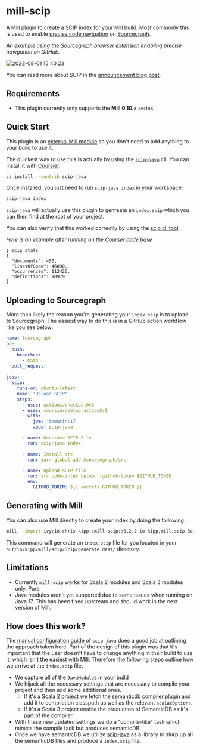# mill-scip

A [Mill](https://com-lihaoyi.github.io/mill/mill/Intro_to_Mill.html) plugin to
create a [SCIP](https://github.com/sourcegraph/scip/blob/main/scip.proto) index
for your Mill build. Most commonly this is used to enable [precise code
navigation](https://docs.sourcegraph.com/code_intelligence/explanations/precise_code_intelligence)
on [Sourcegraph](https://sourcegraph.com/).

_An example using the [Sourcegraph browser
extension](https://docs.sourcegraph.com/integration/browser_extension) enabling
precise navigation on GitHub._

![2022-08-01 15 40 23](https://user-images.githubusercontent.com/13974112/182163135-57e504b2-7b29-42d6-8588-3da6b71b8bba.gif)

You can read more about SCIP in the [announcement blog
post](https://about.sourcegraph.com/blog/announcing-scip).

## Requirements

- This plugin currently only supports the **Mill 0.10.x** series

## Quick Start

This plugin is an [external Mill
module](https://com-lihaoyi.github.io/mill/mill/Modules.html#_external_modules)
so you don't need to add anything to your build to use it.

The quickest way to use this is actually by using the
[`scip-java`](https://sourcegraph.github.io/scip-java/) cli. You can install it
with [Coursier](https://get-coursier.io/docs/cli-installation).

```sh
cs install --contrib scip-java
```

Once installed, you just need to run `scip-java index` in your workspace:

```sh
scip-java index
```

`scip-java` will actually use this plugin to genreate an `index.scip` which you
can then find at the root of your project.

You can also verify that this worked correctly by using the [scip cli
tool](https://github.com/sourcegraph/scip).

_Here is an example after running on the [Courser code base](https://github.com/coursier/coursier)_
```
❯ scip stats
{
  "documents": 450,
  "linesOfCode": 46090,
  "occurrences": 112426,
  "definitions": 18979
}
```

## Uploading to Sourcegraph

More than likely the reason you're generating your `index.scip` is to upload to
Sourcegraph. The easiest way to do this is in a GitHub action workflow like you
see below:

```yml
name: Sourcegraph
on:
  push:
    branches:
      - main
  pull_request:
  
jobs:
  scip:
    runs-on: ubuntu-latest
    name: "Upload SCIP"
    steps:
      - uses: actions/checkout@v3
      - uses: coursier/setup-action@v1
        with:
          jvm: 'temurin:17'
          apps: scip-java

      - name: Generate SCIP File
        run: scip-java index

      - name: Install src
        run: yarn global add @sourcegraph/src

      - name: Upload SCIP file
        run: src code-intel upload -github-token $GITHUB_TOKEN
        env:
          GITHUB_TOKEN: ${{ secrets.GITHUB_TOKEN }}
```

## Generating with Mill

You can also use Mill directly to create your index by doing the following:

```sh
mill --import ivy:io.chris-kipp::mill-scip::0.2.2 io.kipp.mill.scip.Scip/generate
```

This command will generate an `index.scip` file for you located in your
`out/io/kipp/mill/scip/Scip/generate.dest/` directory.

## Limitations

- Currently `mill-scip` works for Scala 2 modules and Scala 3 modules only. Pure
- Java modules aren't yet supported due to some issues when running on Java 17.
    This has been fixed upstream and should work in the next version of Mill.

## How does this work?

The [manual configuration
guide](https://sourcegraph.github.io/scip-java/docs/manual-configuration.html)
of `scip-java` does a good job at outlining the approach taken here. Part of the
design of this plugin was that it's important that the user doesn't have to
change anything in their build to use it, which isn't the easiest with Mill.
Therefore the following steps outline how we arrive at the `index.scip` file.

- We capture all of the `JavaModule`s in your build
- We hijack all the necessary settings that are necessary to compile your
    project and then add some additional ones.
    - If it's a Scala 2 project we fetch the [semanticdb compiler
        plugin](https://scalameta.org/docs/semanticdb/guide.html#scalac-compiler-plugin)
        and add it to compilation classpath as well as the relevant
        `scalacOptions`.
    - If it's a Scala 3 project enable the production of SemanticDB as it's part
        of the compiler.
- With these new updated settings we do a "compile-like" task which mimics the
    compile task but produces semanticDB.
- Once we have semanticDB we utilize
  [scip-java](https://sourcegraph.github.io/scip-java/) as a library to slurp up
  all the semanticDB files and produce a `index.scip` file.
